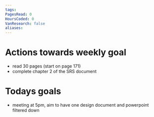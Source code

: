 ```yaml
---
tags: 
PagesRead: 0
HoursCoded: 0
VanResearch: false
aliases:
---
```

# Actions towards weekly goal
- read 30 pages (start on page 171)
- complete chapter 2 of the SRS document
# Todays goals
- meeting at 5pm, aim to have one design document and powerpoint filtered down
